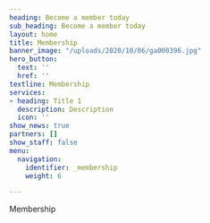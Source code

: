 ```yaml
---
heading: Become a member today
sub_heading: Become a member today
layout: home
title: Membership
banner_image: "/uploads/2020/10/06/ga000396.jpg"
hero_button:
  text: ''
  href: ''
textline: Membership
services:
- heading: Title 1
  description: Description
  icon: ''
show_news: true
partners: []
show_staff: false
menu:
  navigation:
    identifier: _membership
    weight: 6

---
```

Membership
